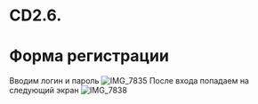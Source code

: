 # CD2.6.
# Форма регистрации
Вводим логин и пароль
![IMG_7835](https://user-images.githubusercontent.com/71630060/166150484-59845654-61d4-4cb6-8f49-282c7bb15770.PNG)
После входа попадаем на следующий экран
![IMG_7838](https://user-images.githubusercontent.com/71630060/166150535-77dbff4f-c314-419b-9ead-a4b1ba355aca.PNG)
